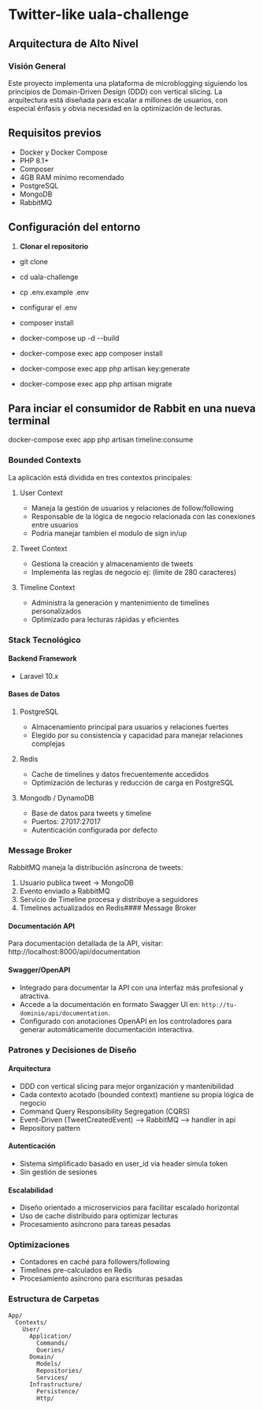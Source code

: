 # Twitter-like uala-challenge

## Arquitectura de Alto Nivel

### Visión General
Este proyecto implementa una plataforma de microblogging siguiendo los principios de Domain-Driven Design (DDD) con vertical slicing. La arquitectura está diseñada para escalar a millones de usuarios, con especial énfasis y obvia necesidad en la optimización de lecturas.

## Requisitos previos
- Docker y Docker Compose
- PHP 8.1+
- Composer
- 4GB RAM mínimo recomendado
- PostgreSQL
- MongoDB
- RabbitMQ

## Configuración del entorno

1. **Clonar el repositorio**
- git clone <repositorio>
- cd uala-challenge

- cp .env.example .env
- configurar el .env
- composer install

- docker-compose up -d --build

- docker-compose exec app composer install

- docker-compose exec app php artisan key:generate 

- docker-compose exec app php artisan migrate

## Para inciar el consumidor de Rabbit en una nueva terminal
docker-compose exec app php artisan timeline:consume

### Bounded Contexts
La aplicación está dividida en tres contextos principales:

1. User Context
   - Maneja la gestión de usuarios y relaciones de follow/following
   - Responsable de la lógica de negocio relacionada con las conexiones entre usuarios
   - Podria manejar tambien el modulo de sign in/up

2. Tweet Context
   - Gestiona la creación y almacenamiento de tweets
   - Implementa las reglas de negocio ej: (límite de 280 caracteres)

3. Timeline Context
   - Administra la generación y mantenimiento de timelines personalizados
   - Optimizado para lecturas rápidas y eficientes

### Stack Tecnológico

#### Backend Framework
- Laravel 10.x

#### Bases de Datos
1. PostgreSQL
   - Almacenamiento principal para usuarios y relaciones fuertes
   - Elegido por su consistencia y capacidad para manejar relaciones complejas
   
2. Redis
   - Cache de timelines y datos frecuentemente accedidos
   - Optimización de lecturas y reducción de carga en PostgreSQL

3. Mongodb / DynamoDB
   - Base de datos para tweets y timeline
   - Puertos: 27017:27017
   - Autenticación configurada por defecto

### Message Broker
RabbitMQ maneja la distribución asíncrona de tweets:
1. Usuario publica tweet → MongoDB
2. Evento enviado a RabbitMQ
3. Servicio de Timeline procesa y distribuye a seguidores
4. Timelines actualizados en Redis#### Message Broker


#### Documentación API
Para documentación detallada de la API, visitar:
http://localhost:8000/api/documentation

#### Swagger/OpenAPI
- Integrado para documentar la API con una interfaz más profesional y atractiva.
- Accede a la documentación en formato Swagger UI en: `http://tu-dominio/api/documentation`.
- Configurado con anotaciones OpenAPI en los controladores para generar automáticamente documentación interactiva.

### Patrones y Decisiones de Diseño

#### Arquitectura
- DDD con vertical slicing para mejor organización y mantenibilidad
- Cada contexto acotado (bounded context) mantiene su propia lógica de negocio
- Command Query Responsibility Segregation (CQRS)
- Event-Driven (TweetCreatedEvent) --> RabbitMQ --> handler in api
- Repository pattern

#### Autenticación
- Sistema simplificado basado en user_id via header simula token
- Sin gestión de sesiones

#### Escalabilidad
- Diseño orientado a microservicios para facilitar escalado horizontal
- Uso de cache distribuido para optimizar lecturas
- Procesamiento asíncrono para tareas pesadas

### Optimizaciones
- Contadores en caché para followers/following
- Timelines pre-calculados en Redis
- Procesamiento asíncrono para escrituras pesadas

### Estructura de Carpetas
```plaintext
App/
  Contexts/
    User/
      Application/
        Commands/
        Queries/
      Domain/
        Models/
        Repositories/
        Services/
      Infrastructure/
        Persistence/
        Http/
```

